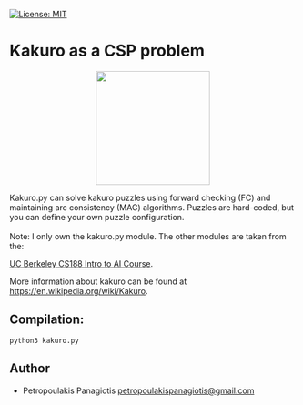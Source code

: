 [![License: MIT](https://img.shields.io/badge/License-MIT-yellow.svg)](https://opensource.org/licenses/MIT)
# Kakuro as a CSP problem 
<p align="center">
  <img  width="200" height="200" src="https://upload.wikimedia.org/wikipedia/commons/thumb/7/72/Kakuro_black_box_solution.svg/250px-Kakuro_black_box_solution.svg.png">
</p>
Kakuro.py can solve kakuro puzzles using forward checking (FC) and maintaining arc consistency (MAC) algorithms. Puzzles are hard-coded, but you can define your own puzzle configuration. <br /><br />
Note: I only own the kakuro.py module. The other modules are taken from the: <br />

[UC Berkeley CS188 Intro to AI Course](http://ai.berkeley.edu/home.html). 

More information about kakuro can be found at https://en.wikipedia.org/wiki/Kakuro.

## Compilation: 
```
python3 kakuro.py
```

## Author
* Petropoulakis Panagiotis petropoulakispanagiotis@gmail.com
